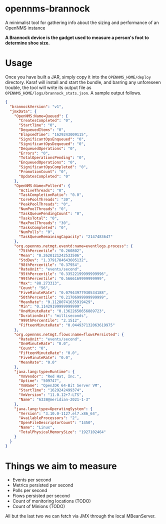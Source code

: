 # opennms-brannock
A minimalist tool for gathering info about the sizing and performance of an OpenNMS instance

**A Brannock device is the gadget used to measure a person's foot to determine shoe size.**

# Usage

Once you have built a JAR, simply copy it into the `OPENNMS_HOME/deploy` directory.
Karaf will install and start the bundle, and barring any unforeseen trouble, the tool will write its output file as `OPENNMS_HOME/logs/brannock_stats.json`.
A sample output follows.

```json
{
  "brannockVersion": "v1",
  "jmxData": {
    "OpenNMS:Name=Queued": {
      "CreatesCompleted": "0",
      "StartTime": "0",
      "DequeuedItems": "0",
      "ElapsedTime": "1629243009115",
      "SignificantOpsEnqueued": "0",
      "SignificantOpsDequeued": "0",
      "DequeuedOperations": "0",
      "Errors": "0",
      "TotalOperationsPending": "0",
      "EnqueuedOperations": "0",
      "SignificantOpsCompleted": "0",
      "PromotionCount": "0",
      "UpdatesCompleted": "0"
    },
    "OpenNMS:Name=Pollerd": {
      "ActiveThreads": "0",
      "TaskCompletionRatio": "0.0",
      "CorePoolThreads": "30",
      "PeakPoolThreads": "0",
      "NumPoolThreads": "0",
      "TaskQueuePendingCount": "0",
      "TasksTotal": "0",
      "MaxPoolThreads": "30",
      "TasksCompleted": "0",
      "NumPolls": "0",
      "TaskQueueRemainingCapacity": "2147483647"
    },
    "org.opennms.netmgt.eventd:name=eventlogs.process": {
      "75thPercentile": "0.260802",
      "Mean": "0.2620121242533506",
      "StdDev": "1.3791784643605132",
      "98thPercentile": "0.37954",
      "RateUnit": "events/second",
      "95thPercentile": "0.33522199999999996",
      "99thPercentile": "0.5666169999999999",
      "Max": "88.273313",
      "Count": "56",
      "FiveMinuteRate": "0.07943977930534188",
      "50thPercentile": "0.21706999999999999",
      "MeanRate": "0.11280741635919429",
      "Min": "0.11429199999999999",
      "OneMinuteRate": "0.13622650656889723",
      "DurationUnit": "milliseconds",
      "999thPercentile": "2.1512",
      "FifteenMinuteRate": "0.044937132063619975"
    },
    "org.opennms.netmgt.flows:name=flowsPersisted": {
      "RateUnit": "events/second",
      "OneMinuteRate": "0.0",
      "Count": "0",
      "FifteenMinuteRate": "0.0",
      "FiveMinuteRate": "0.0",
      "MeanRate": "0.0"
    },
    "java.lang:type=Runtime": {
      "VmVendor": "Red Hat, Inc.",
      "Uptime": "509747",
      "VmName": "OpenJDK 64-Bit Server VM",
      "StartTime": "1629242499374",
      "VmVersion": "11.0.12+7-LTS",
      "Name": "6338@meridian-2021-1-3"
    },
    "java.lang:type=OperatingSystem": {
      "Version": "3.10.0-1127.el7.x86_64",
      "AvailableProcessors": "2",
      "OpenFileDescriptorCount": "1450",
      "Name": "Linux",
      "TotalPhysicalMemorySize": "1927102464"
    }
  }
}
```

# Things we aim to measure

* Events per second
* Metrics persisted per second
* Polls per second
* Flows persisted per second
* Count of monitoring locations (TODO)
* Count of Minions (TODO)

All but the last two we can fetch via JMX through the local MBeanServer.
